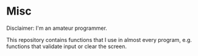 # Misc
Disclaimer: I'm an amateur programmer.

This repository contains functions that I use in almost every program, e.g. functions that validate input or clear the screen. 
